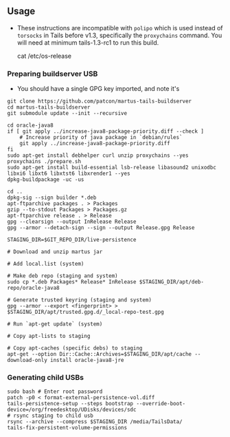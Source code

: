 ## Usage

* These instructions are incompatible with `polipo` which is used instead of `torsocks` in Tails before v1.3, specifically the `proxychains` command. You will need at minimum tails-1.3-rc1 to run this build.

    cat /etc/os-release

### Preparing buildserver USB

* You should have a single GPG key imported, and note it's <fingerprint>

```
git clone https://github.com/patcon/martus-tails-buildserver
cd martus-tails-buildserver
git submodule update --init --recursive

cd oracle-java8
if [ git apply ../increase-java8-package-priority.diff --check ]
	# Increase priority of java package in `debian/rules`
	git apply ../increase-java8-package-priority.diff
fi
sudo apt-get install debhelper curl unzip proxychains --yes
proxychains ./prepare.sh
sudo apt-get install build-essential lsb-release libasound2 unixodbc libxi6 libxt6 libxtst6 libxrender1 --yes
dpkg-buildpackage -uc -us

cd ..
dpkg-sig --sign builder *.deb
apt-ftparchive packages . > Packages
gzip --to-stdout Packages > Packages.gz
apt-ftparchive release . > Release
gpg --clearsign --output InRelease Release
gpg --armor --detach-sign --sign --output Release.gpg Release

STAGING_DIR=$GIT_REPO_DIR/live-persistence

# Download and unzip martus jar

# Add local.list (system)

# Make deb repo (staging and system)
sudo cp *.deb Packages* Release* InRelease $STAGING_DIR/apt/deb-repo/oracle-java8

# Generate trusted keyring (staging and system)
gpg --armor --export <fingerprint> > $STAGING_DIR/apt/trusted.gpg.d/_local-repo-test.gpg

# Run `apt-get update` (system)

# Copy apt-lists to staging

# Copy apt-caches (specific debs) to staging
apt-get --option Dir::Cache::Archives=$STAGING_DIR/apt/cache --download-only install oracle-java8-jre

```

### Generating child USBs

```
sudo bash # Enter root password
patch -p0 < format-external-persistence-vol.diff
tails-persistence-setup --steps bootstrap --override-boot-device=/org/freedesktop/UDisks/devices/sdc
# rsync staging to child usb
rsync --archive --compress $STAGING_DIR /media/TailsData/
tails-fix-persistent-volume-permissions
```
